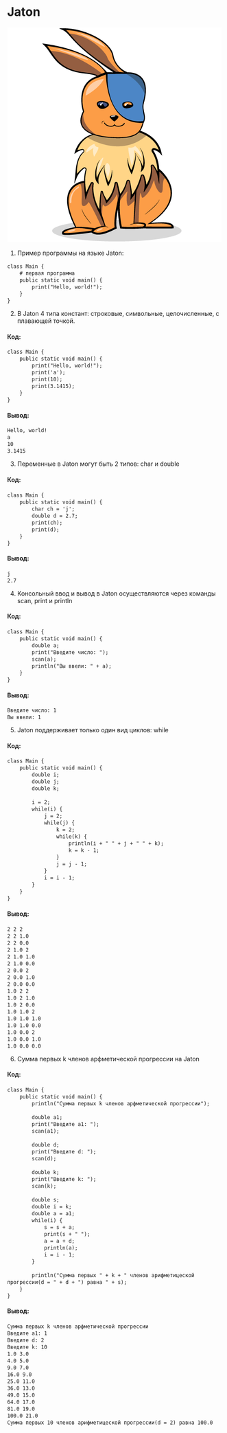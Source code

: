 # Jaton
![Image of Yaktocat](https://raw.githubusercontent.com/FedorovVladimir/Jaton/master/diagrams/Jaton.png)

1. Пример программы на языке Jaton:
```
class Main {
    # первая программа
    public static void main() {
        print("Hello, world!");
    }
}
```
2. В Jaton 4 типа констант: строковые, символьные, целочисленные, с плавающей точкой.
#### Код:
```
class Main {
    public static void main() {
        print("Hello, world!");
        print('a');
        print(10);
        print(3.1415);
    }
}
```
#### Вывод:
```
Hello, world!
a
10
3.1415
```
3. Переменные в Jaton могут быть 2 типов: char и double
#### Код:
```
class Main {
    public static void main() {
        char ch = 'j';
        double d = 2.7;
        print(ch);
        print(d);
    }
}
```
#### Вывод:
```
j
2.7
```
4. Консольный ввод и вывод в Jaton осуществляются через команды scan, print и println
#### Код:
```
class Main {
    public static void main() {
        double a;
        print("Введите число: ");
        scan(a);
        println("Вы ввели: " + a);
    }
}
```
#### Вывод:
```
Введите число: 1
Вы ввели: 1
```
5. Jaton поддерживает только один вид циклов: while
#### Код:
```
class Main {
    public static void main() {
        double i;
        double j;
        double k;

        i = 2;
        while(i) {
            j = 2;
            while(j) {
                k = 2;
                while(k) {
                    println(i + " " + j + " " + k);
                    k = k - 1;
                }
                j = j - 1;
            }
            i = i - 1;
        }
    }
}
```
#### Вывод:
```
2 2 2
2 2 1.0
2 2 0.0
2 1.0 2
2 1.0 1.0
2 1.0 0.0
2 0.0 2
2 0.0 1.0
2 0.0 0.0
1.0 2 2
1.0 2 1.0
1.0 2 0.0
1.0 1.0 2
1.0 1.0 1.0
1.0 1.0 0.0
1.0 0.0 2
1.0 0.0 1.0
1.0 0.0 0.0
```
6. Сумма первых k членов арфметической прогрессии на Jaton
#### Код:
```
class Main {
    public static void main() {
        println("Сумма первых k членов арфметической прогрессии");

        double a1;
        print("Введите а1: ");
        scan(a1);

        double d;
        print("Введите d: ");
        scan(d);

        double k;
        print("Введите k: ");
        scan(k);

        double s;
        double i = k;
        double a = a1;
        while(i) {
            s = s + a;
            print(s + " ");
            a = a + d;
            println(a);
            i = i - 1;
        }

        println("Сумма первых " + k + " членов арифметицеской прогрессии(d = " + d + ") равна " + s);
    }
}
```
#### Вывод:
```
Сумма первых k членов арфметической прогрессии
Введите а1: 1
Введите d: 2
Введите k: 10
1.0 3.0
4.0 5.0
9.0 7.0
16.0 9.0
25.0 11.0
36.0 13.0
49.0 15.0
64.0 17.0
81.0 19.0
100.0 21.0
Сумма первых 10 членов арифметицеской прогрессии(d = 2) равна 100.0
```
